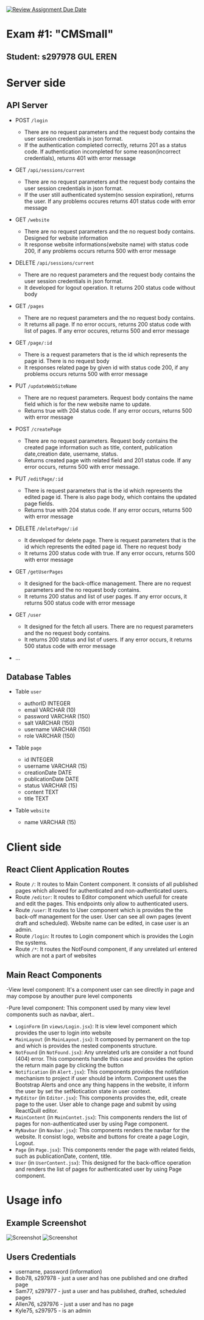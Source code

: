 [![Review Assignment Due Date](https://classroom.github.com/assets/deadline-readme-button-24ddc0f5d75046c5622901739e7c5dd533143b0c8e959d652212380cedb1ea36.svg)](https://classroom.github.com/a/_XpznRuT)

# Exam #1: "CMSmall"

## Student: s297978 GUL EREN 

# Server side

## API Server

- POST `/login`
  - There are no request parameters and the request body contains the user session credentials in json format.
  - If the authentication completed correctly, returns 201 as a status code. If authentication incompleted for some reason(incorrect credentials), returns 401 with error message
  
- GET `/api/sessions/current`
  - There are no request parameters and the request body contains the user session credentials in json format.
  - If the user still authenticated system(no session expiration), returns the user. If any problems occures returns 401 status code with error message

- GET `/website`
  - There are no request parameters and the no request body contains. Designed for website information
  - It response website informations(website name) with status code 200, if any problems occurs returns 500 with error message

- DELETE `/api/sessions/current`
  - There are no request parameters and the request body contains the user session credentials in json format.
  - It developed for logout operation. It returns 200 status code without body

- GET `/pages`
  - There are no request parameters and the no request body contains. 
  - It returns all page. If no error occurs, returns 200 status code with list of pages. If any error occures, returns 500 and error message

- GET `/page/:id`
  - There is a request parameters that is the id which represents the page id. There is no request body
  - It responses related page by given id with status code 200, if any problems occurs returns 500 with error message

- PUT `/updateWebSiteName`
  - There are no request parameters. Request body contains the name field which is for the new website name to update. 
  - Returns true with 204 status code. If any error occurs, returns 500 with error message

- POST `/createPage`
  - There are no request parameters. Request body contains the created page information such as title, content, publication date,creation date, username, status.
  - Returns created page with related field and 201 status code. If any error occurs, returns 500 with error message.

- PUT `/editPage/:id`
  - There is request parameters that is the id which represents the edited page id. There is also page body, which contains the updated page fields.
  - Returns true with 204 status code. If any error occurs, returns 500 with error message

- DELETE `/deletePage/:id`
  -  It developed for delete page. There is request parameters that is the id which represents the edited page id. There no request body
  - It returns 200 status code with true. If any error occurs, returns 500 with error message

- GET `/getUserPages`
  - It designed for the back-office management. There are no request parameters and the no request body contains. 
  - It returns 200 status and list of user pages. If any error occurs, it returns 500 status code with error message

- GET `/user`
  - It designed for the fetch all users. There are no request parameters and the no request body contains. 
  - It returns 200 status and list of users. If any error occurs, it returns 500 status code with error message
- ...

## Database Tables


- Table `user` 
  - authorID INTEGER 
  - email VARCHAR (10)
  - password VARCHAR (150)
  - salt VARCHAR (150)
  - username VARCHAR (150)
  - role VARCHAR (150)

- Table `page` 
  - id INTEGER 
  - username VARCHAR (15)
  - creationDate DATE 
  - publicationDate DATE
  - status VARCHAR (15)
  - content TEXT
  - title TEXT

- Table `website`
  - name VARCHAR (15)


# Client side

## React Client Application Routes

- Route `/`: It routes to Main Content component. It consists of all published pages
  which allowed for authenticated and non-authenticated users.
- Route `/editor`: It routes to Editor component which usefull for create and edit the pages. This endpoints only allow to authenticated users.
- Route `/user`: It routes to User component which is provides the the back-off management for the user. User can see all own pages (event draft and scheduled). Website name can be edited, in case user is an admin.
- Route `/login`: It routes to Login component which is provides the Login the systems.
- Route `/*`: It routes the NotFound component, if any unrelated url entered which are not a part of websites


## Main React Components
-View level component: It's a component user can see directly in page and may compose by anouther pure level components

-Pure level component: This component used by many view level components such as navbar, alert..

- `LoginForm` (in `views/Login.jsx`): It is view level component which provides the user to login into website
- `MainLayout` (in `MainLayout.jsx`): It composed by permanent <Navbar /> on the top and <Outlet /> which is provides the nested components structure. 
- `NotFound` (in `NotFound.jsx`): Any unrelated urls are consider a not found (404) error. This components handle this case and provides the option the return main page by clicking the button
- `Notification` (in `Alert.jsx`): This components provides the notifation mechanism to project if user should be inform. Component uses the Bootstrap Alerts and once any thing happens in the website, it inform the user by set the setNotication state in user context.
- `MyEditor` (in `Editor.jsx`): This components provides the, edit, create page to the user. User able to change page and submit by using ReactQuill editor.
- `MainContent` (in `MainContet.jsx`): This components renders the list of pages for non-authenticated user by using Page component.
- `MyNavbar` (in `Navbar.jsx`): This components renders the navbar for the website. It consist logo, website and buttons for create a page Login, Logout.
- `Page` (in `Page.jsx`): This components render the page with related fields, such as publicationDate, content, title.
- `User` (in `UserContent.jsx`): This designed for the back-office operation and renders the list of pages for authenticated user by using Page component.


# Usage info

## Example Screenshot

![Screenshot](./img/list-of-pages.png)
![Screenshot](./img/create-page.png)


## Users Credentials
- username, password (information)
- Bob78, s297978 - just a user and has one published and one drafted page
- Sam77, s297977 - just a user and has published, drafted, scheduled pages
- Allen76, s297976 - just a user and has no page
- Kyle75, s297975 - is an admin

